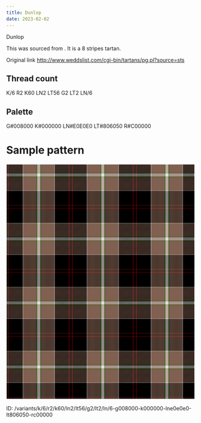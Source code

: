 ```yaml
---
title: Dunlop
date: 2023-02-02
---
```

Dunlop

This was sourced from <no value>.  It is a 8 stripes tartan.

Original link http://www.weddslist.com/cgi-bin/tartans/pg.pl?source=sts

## Thread count
K/6 R2 K60 LN2 LT56 G2 LT2 LN/6

## Palette
G#008000 K#000000 LN#E0E0E0 LT#806050 R#C00000

# Sample pattern

![Tartan detail](tartan.png "K/6 R2 K60 LN2 LT56 G2 LT2 LN/6 tartan")

ID: /variants/k/6/r2/k60/ln2/lt56/g2/lt2/ln/6-g008000-k000000-lne0e0e0-lt806050-rc00000